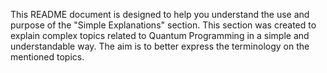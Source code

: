 This README document is designed to help you understand the use and purpose of the "Simple Explanations" section. 
This section was created to explain complex topics related to Quantum Programming in a simple and understandable way. 
The aim is to better express the terminology on the mentioned topics.
